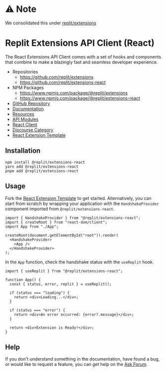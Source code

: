 # ⚠️ Note

We consolidated this under [replit/extensions](https://github.com/replit/extensions)


# Replit Extensions API Client (React)

The React Extensions API Client comes with a set of hooks and components that combine to make a blazingly fast and seamless developer experience.

- Repositories
  - https://github.com/replit/extensions
  - https://github.com/replit/extensions-react
- NPM Packages
  - https://www.npmjs.com/package/@replit/extensions
  - https://www.npmjs.com/package/@replit/extensions-react
- [GitHub Repository](https://github.com/replit/extensions-react)
- [Documentation](https://docs.replit.com/extensions)
- [Resources](https://docs.replit.com/extensions/resources)
- [API Modules](https://docs.replit.com/extensions/category/api-reference)
- [React Client](https://docs.replit.com/extensions/category/react)
- [Discourse Category](https://ask.replit.com/c/extensions)
- [React Extension Template](https://replit.com/@replit/React-Extension?v=1)

## Installation

```
npm install @replit/extensions-react
yarn add @replit/extensions-react
pnpm add @replit/extensions-react
```

## Usage

Fork the [React Extension Template](https://replit.com/@replit/React-Extension?v=1) to get started. Alternatively, you can start from scratch by wrapping your application with the `HandshakeProvider` component imported from `@replit/extensions-react`.

```tsx
import { HandshakeProvider } from "@replit/extensions-react";
import { createRoot } from "react-dom/client";
import App from "./App";

createRoot(document.getElementById("root")).render(
  <HandshakeProvider>
    <App />
  </HandshakeProvider>
);
```

In the `App` function, check the handshake status with the `useReplit` hook.

```tsx
import { useReplit } from "@replit/extensions-react";

function App() {
  const { status, error, replit } = useReplit();

  if (status === "loading") {
    return <div>Loading...</div>;
  }

  if (status === "error") {
    return <div>An error occurred: {error?.message}</div>;
  }

  return <div>Extension is Ready!</div>;
}
```

## Help

If you don't understand something in the documentation, have found a bug, or would like to request a feature, you can get help on the [Ask Forum](https://ask.replit.com/c/extensions).
